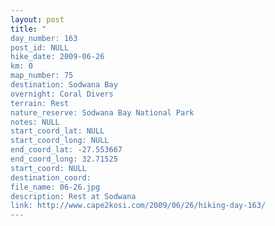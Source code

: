 ```yaml
---
layout: post
title: "
day_number: 163
post_id: NULL
hike_date: 2009-06-26
km: 0
map_number: 75
destination: Sodwana Bay
overnight: Coral Divers
terrain: Rest
nature_reserve: Sodwana Bay National Park
notes: NULL
start_coord_lat: NULL
start_coord_long: NULL
end_coord_lat: -27.553667
end_coord_long: 32.71525
start_coord: NULL
destination_coord: 
file_name: 06-26.jpg
description: Rest at Sodwana
link: http://www.cape2kosi.com/2009/06/26/hiking-day-163/
---
```

